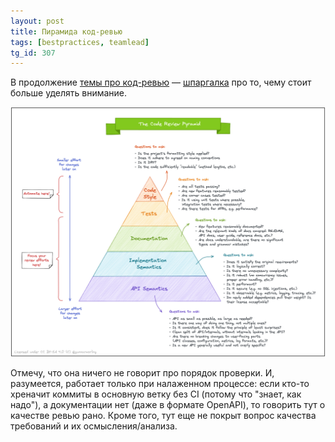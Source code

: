 ```yaml
---
layout: post
title: Пирамида код-ревью
tags: [bestpractices, teamlead]
tg_id: 307
---
```

В продолжение [темы про код-ревью](/2022/05/31/code-review-file-order.html) — [шпаргалка](https://www.morling.dev/images/code_review_pyramid.png) про то, чему стоит больше уделять внимание.

![](/assets/images/code_review_pyramid.png)

Отмечу, что она ничего не говорит про порядок проверки. И, разумеется, работает только при налаженном процессе: если кто-то хреначит коммиты в основную ветку без CI (потому что "знает, как надо"), а документации нет (даже в формате OpenAPI), то говорить тут о качестве ревью рано. Кроме того, тут еще не покрыт вопрос качества требований и их осмысления/анализа. 

